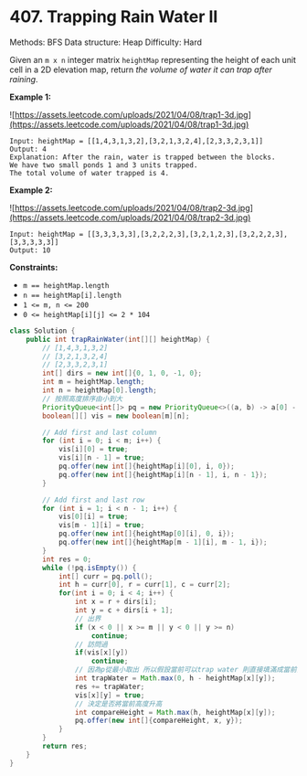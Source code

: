# 407. Trapping Rain Water II

Methods: BFS
Data structure: Heap
Difficulty: Hard

Given an `m x n` integer matrix `heightMap` representing the height of each unit cell in a 2D elevation map, return *the volume of water it can trap after raining*.

**Example 1:**

![https://assets.leetcode.com/uploads/2021/04/08/trap1-3d.jpg](https://assets.leetcode.com/uploads/2021/04/08/trap1-3d.jpg)

```
Input: heightMap = [[1,4,3,1,3,2],[3,2,1,3,2,4],[2,3,3,2,3,1]]
Output: 4
Explanation: After the rain, water is trapped between the blocks.
We have two small ponds 1 and 3 units trapped.
The total volume of water trapped is 4.

```

**Example 2:**

![https://assets.leetcode.com/uploads/2021/04/08/trap2-3d.jpg](https://assets.leetcode.com/uploads/2021/04/08/trap2-3d.jpg)

```
Input: heightMap = [[3,3,3,3,3],[3,2,2,2,3],[3,2,1,2,3],[3,2,2,2,3],[3,3,3,3,3]]
Output: 10

```

**Constraints:**

- `m == heightMap.length`
- `n == heightMap[i].length`
- `1 <= m, n <= 200`
- `0 <= heightMap[i][j] <= 2 * 104`

```java
class Solution {
    public int trapRainWater(int[][] heightMap) {
        // [1,4,3,1,3,2]
        // [3,2,1,3,2,4]
        // [2,3,3,2,3,1]
        int[] dirs = new int[]{0, 1, 0, -1, 0};
        int m = heightMap.length;
        int n = heightMap[0].length;
        // 按照高度排序由小到大
        PriorityQueue<int[]> pq = new PriorityQueue<>((a, b) -> a[0] - b[0]);
        boolean[][] vis = new boolean[m][n];

        // Add first and last column
        for (int i = 0; i < m; i++) {
            vis[i][0] = true;
            vis[i][n - 1] = true;
            pq.offer(new int[]{heightMap[i][0], i, 0});
            pq.offer(new int[]{heightMap[i][n - 1], i, n - 1});
        }

        // Add first and last row
        for (int i = 1; i < n - 1; i++) {
            vis[0][i] = true;
            vis[m - 1][i] = true;
            pq.offer(new int[]{heightMap[0][i], 0, i});
            pq.offer(new int[]{heightMap[m - 1][i], m - 1, i});
        }
        int res = 0;
        while (!pq.isEmpty()) {
            int[] curr = pq.poll();
            int h = curr[0], r = curr[1], c = curr[2];
            for(int i = 0; i < 4; i++) {
                int x = r + dirs[i];
                int y = c + dirs[i + 1];
                // 出界
                if (x < 0 || x >= m || y < 0 || y >= n) 
                    continue;
                // 訪問過
                if(vis[x][y])
                    continue;
                // 因為p從最小取出 所以假設當前可以trap water 則直接填滿成當前高度
                int trapWater = Math.max(0, h - heightMap[x][y]);
                res += trapWater;
                vis[x][y] = true;
                // 決定是否將當前高度升高
                int compareHeight = Math.max(h, heightMap[x][y]);
                pq.offer(new int[]{compareHeight, x, y});
            }
        }
        return res;
    }
}
```